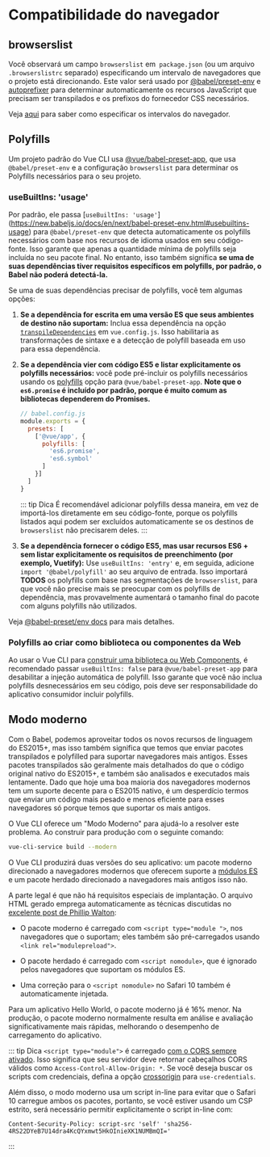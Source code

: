 # Compatibilidade do navegador

## browserslist

Você observará um campo `browserslist` em` package.json` (ou um arquivo `.browserslistrc` separado) especificando um intervalo de navegadores que o projeto está direcionando. Este valor será usado por [@babel/preset-env][babel-preset-env] e [autoprefixer][autoprefixer] para determinar automaticamente os recursos JavaScript que precisam ser transpilados e os prefixos do fornecedor CSS necessários.

Veja [aqui][browserslist] para saber como especificar os intervalos do navegador.

## Polyfills

Um projeto padrão do Vue CLI usa [@vue/babel-preset-app][babel-preset-app], que usa `@babel/preset-env` e a configuração `browserslist` para determinar os Polyfills necessários para o seu projeto.

### useBuiltIns: 'usage'

Por padrão, ele passa [`useBuiltIns: 'usage'`] (https://new.babeljs.io/docs/en/next/babel-preset-env.html#usebuiltins-usage) para `@babel/preset-env` que detecta automaticamente os polyfills necessários com base nos recursos de idioma usados em seu código-fonte. Isso garante que apenas a quantidade mínima de polyfills seja incluída no seu pacote final. No entanto, isso também significa **se uma de suas dependências tiver requisitos específicos em polyfills, por padrão, o Babel não poderá detectá-la.**

Se uma de suas dependências precisar de polyfills, você tem algumas opções:

1. **Se a dependência for escrita em uma versão ES que seus ambientes de destino não suportam:** Inclua essa dependência na opção [`transpileDependencies`](../config/#transpileependencies) em `vue.config.js`. Isso habilitaria as transformações de sintaxe e a detecção de polyfill baseada em uso para essa dependência.

2. **Se a dependência vier com código ES5 e listar explicitamente os polyfills necessários:** você pode pré-incluir os polyfills necessários usando os [polyfills](https://github.com/vuejs/vue-cli/tree/dev/packages/%40vue/babel-preset-app#polyfills) opção para `@vue/babel-preset-app`. **Note que o `es6.promise` é incluído por padrão, porque é muito comum as bibliotecas dependerem do Promises.**
    
    ``` js
    // babel.config.js
    module.exports = {
      presets: [
        ['@vue/app', {
          polyfills: [
            'es6.promise',
            'es6.symbol'
          ]
        }]
      ]
    }
    ```

    ::: tip Dica
    É recomendável adicionar polyfills dessa maneira, em vez de importá-los diretamente em seu código-fonte, porque os polyfills listados aqui podem ser excluídos automaticamente se os destinos de `browserslist` não precisarem deles.
    :::

3. **Se a dependência fornecer o código ES5, mas usar recursos ES6 + sem listar explicitamente os requisitos de preenchimento (por exemplo, Vuetify):** Use `useBuiltIns: 'entry'` e, em seguida, adicione `import '@babel/polyfill'` ao seu arquivo de entrada. Isso importará **TODOS** os polyfills com base nas segmentações de `browserslist`, para que você não precise mais se preocupar com os polyfills de dependência, mas provavelmente aumentará o tamanho final do pacote com alguns polyfills não utilizados.

Veja [@babel-preset/env docs](https://new.babeljs.io/docs/en/next/babel-preset-env.html#usebuiltins-usage) para mais detalhes.

### Polyfills ao criar como biblioteca ou componentes da Web

Ao usar o Vue CLI para [construir uma biblioteca ou Web Components](./build-targets.md), é recomendado passar `useBuiltIns: false` para `@vue/babel-preset-app` para desabilitar a injeção automática de polyfill. Isso garante que você não inclua polyfills desnecessários em seu código, pois deve ser responsabilidade do aplicativo consumidor incluir polyfills.

## Modo moderno

Com o Babel, podemos aproveitar todos os novos recursos de linguagem do ES2015+, mas isso também significa que temos que enviar pacotes transpilados e polyfilled para suportar navegadores mais antigos. Esses pacotes transpilados são geralmente mais detalhados do que o código original nativo do ES2015+, e também são analisados ​​e executados mais lentamente. Dado que hoje uma boa maioria dos navegadores modernos tem um suporte decente para o ES2015 nativo, é um desperdício termos que enviar um código mais pesado e menos eficiente para esses navegadores só porque temos que suportar os mais antigos.

O Vue CLI oferece um "Modo Moderno" para ajudá-lo a resolver este problema. Ao construir para produção com o seguinte comando:

``` bash
vue-cli-service build --modern
```

O Vue CLI produzirá duas versões do seu aplicativo: um pacote moderno direcionado a navegadores modernos que oferecem suporte a [módulos ES](https://jakearchibald.com/2017/es-modules-in-browsers/) e um pacote herdado direcionado a navegadores mais antigos isso não.

A parte legal é que não há requisitos especiais de implantação. O arquivo HTML gerado emprega automaticamente as técnicas discutidas no [excelente post de Phillip Walton](https://philipwalton.com/articles/deploying-es2015-code-in-production-today/):

- O pacote moderno é carregado com `<script type="module ">`, nos navegadores que o suportam; eles também são pré-carregados usando `<link rel="modulepreload">`.

- O pacote herdado é carregado com `<script nomodule>`, que é ignorado pelos navegadores que suportam os módulos ES.

- Uma correção para o `<script nomodule>` no Safari 10 também é automaticamente injetada.

Para um aplicativo Hello World, o pacote moderno já é 16% menor. Na produção, o pacote moderno normalmente resulta em análise e avaliação significativamente mais rápidas, melhorando o desempenho de carregamento do aplicativo.

::: tip Dica
`<script type="module">` é carregado [com o CORS sempre ativado](https://jakearchibald.com/2017/es-modules-in-browsers/#always-cors). Isso significa que seu servidor deve retornar cabeçalhos CORS válidos como `Access-Control-Allow-Origin: *`. Se você deseja buscar os scripts com credenciais, defina a opção [crossorigin](../config/#crossorigin) para `use-credentials`.

Além disso, o modo moderno usa um script in-line para evitar que o Safari 10 carregue ambos os pacotes, portanto, se você estiver usando um CSP estrito, será necessário permitir explicitamente o script in-line com:

```
Content-Security-Policy: script-src 'self' 'sha256-4RS22DYeB7U14dra4KcQYxmwt5HkOInieXK1NUMBmQI='
```
:::

[autoprefixer]: https://github.com/postcss/autoprefixer
[babel-preset-env]: https://new.babeljs.io/docs/en/next/babel-preset-env.html
[babel-preset-app]: https://github.com/vuejs/vue-cli/tree/dev/packages/%40vue/babel-preset-app
[browserslist]: https://github.com/ai/browserslist
